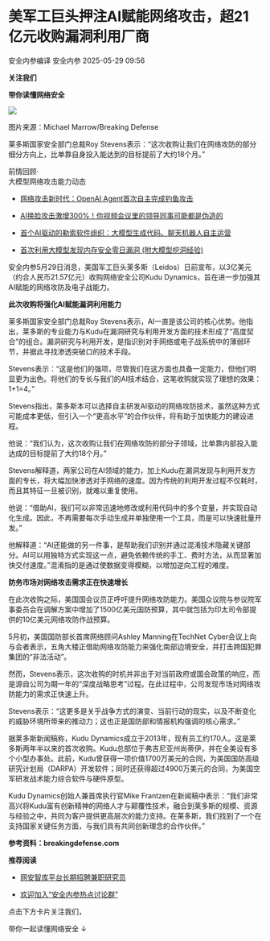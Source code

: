 #  美军工巨头押注AI赋能网络攻击，超21亿元收购漏洞利用厂商   
安全内参编译  安全内参   2025-05-29 09:56  
  
**关注我们**  
  
  
**带你读懂网络安全**  
  
  
![](https://mmbiz.qpic.cn/sz_mmbiz_jpg/FzZb53e8g7vUgUOlsG0ye5dQMk8Karhiakic3B2ttEibiaUD2WibGKVbqKHm49Wce4Mu8tgMlZcYwoJRDiaEibsnDJlCQ/640?wx_fmt=jpeg&from=appmsg "")  
  
图片来源：Michael Marrow/Breaking Defense  
  
  
莱多斯国家安全部门总裁Roy Stevens表示：“这次收购让我们在网络攻防的部分细分方向上，比单靠自身投入能达到的目标提前了大约18个月。”  
  
  
前情回顾·  
大模型网络攻击能力动态  
- [网络攻击新时代：OpenAI Agent首次自主完成钓鱼攻击](https://mp.weixin.qq.com/s?__biz=MzI4NDY2MDMwMw==&mid=2247513965&idx=1&sn=67c08963ac6a28db16068500eb9c486e&scene=21#wechat_redirect)  
  
  
- [AI换脸攻击激增300%！你视频会议里的领导同事可能都是伪造的](https://mp.weixin.qq.com/s?__biz=MzI4NDY2MDMwMw==&mid=2247513884&idx=1&sn=d0516b584c52d648aeaf38847d9449fb&scene=21#wechat_redirect)  
  
  
- [首个AI驱动的勒索软件组织：大模型生成代码、聊天机器人自主运营](https://mp.weixin.qq.com/s?__biz=MzI4NDY2MDMwMw==&mid=2247513518&idx=1&sn=fe28a4824b27c5537d65babed6d5c44f&scene=21#wechat_redirect)  
  
  
- [首次利用大模型发现内存安全零日漏洞 (附大模型挖洞经验)](https://mp.weixin.qq.com/s?__biz=MzI4NDY2MDMwMw==&mid=2247512989&idx=1&sn=3db390e902ccf6b370d33cf57039a63b&scene=21#wechat_redirect)  
  
  
  
  
安全内参5月29日消息，美国军工巨头莱多斯（Leidos）日前宣布，以3亿美元（约合人民币21.57亿元）收购网络安全公司Kudu Dynamics，旨在进一步加强其AI赋能的网络攻防及电子战能力。  
  
  
**此次收购将强化AI赋能漏洞利用能力**  
  
  
莱多斯国家安全部门总裁Roy Stevens表示，AI一直是该公司的核心优势。他指出，莱多斯的专业能力与Kudu在漏洞研究与利用开发方面的技术形成了“高度契合”的组合。漏洞研究与利用开发，是指识别对手网络或电子战系统中的薄弱环节，并据此寻找渗透突破口的技术手段。  
  
Stevens表示：“这是他们的强项，尽管我们在这方面也具备一定能力，但他们明显更为出色。将他们的专长与我们的AI技术结合，这笔收购就实现了理想的效果：1+1=4。”  
  
Stevens指出，莱多斯本可以选择自主研发AI驱动的网络攻防技术，虽然这种方式可能成本更低，但引入一个“更高水平”的合作伙伴，将有助于加快能力的建设进程。  
  
他说：“我们认为，这次收购让我们在网络攻防的部分子领域，比单靠内部投入能达成的目标提前了大约18个月。”  
  
Stevens解释道，两家公司在AI领域的能力，加上Kudu在漏洞发现与利用开发方面的专长，将大幅加快渗透对手网络的速度。因为传统的利用开发过程不仅耗时，而且其特征一旦被识别，就难以重复使用。  
  
他说：“借助AI，我们可以非常迅速地修改或利用代码中的多个变量，并实现自动化生成。因此，不再需要每次手动生成并单独使用一个工具，而是可以快速批量开发。”  
  
他解释道：“AI还能做的另一件事，是帮助我们识别并通过混淆技术隐藏关键部分。AI可以用独特方式实现这一点，避免依赖传统的手工、费时方法，从而显著加快交付速度。”混淆指的是通过使数据变得模糊，以增加逆向工程的难度。  
  
  
**防务市场对网络攻击需求正在快速增长**  
  
  
在此次收购之际，美国国会议员正呼吁提升网络攻防能力。美国众议院与参议院军事委员会在调解方案中增加了1500亿美元国防预算，其中就包括为印太司令部提供的10亿美元网络攻防作战预算。  
  
5月初，美国国防部长首席网络顾问Ashley Manning在TechNet Cyber会议上向与会者表示，五角大楼正借助网络攻防能力来强化南部边境安全，并打击跨国犯罪集团的“非法活动”。  
  
然而，Stevens表示，这次收购的时机并非出于对当前政府或国会政策的响应，而是源自公司为期一年的“深度战略思考”过程。在此过程中，公司发现市场对网络攻防能力的需求正快速上升。  
  
Stevens表示：“这更多是关乎战争方式的演变、当前行动的现实，以及不断变化的威胁环境所带来的推动力；这也正是国防部和情报机构强调的核心需求。”  
  
据莱多斯新闻稿称，Kudu Dynamics成立于2013年，现有员工约170人。这是莱多斯两年半以来的首次收购。Kudu总部位于弗吉尼亚州尚蒂伊，并在全美设有多个小型办事处。此前，Kudu曾获得一项价值1700万美元的合同，为美国国防高级研究计划局（DARPA）开发软件；同时还获得超过4900万美元的合同，为美国空军研发战术能力综合软件与硬件原型。  
  
Kudu Dynamics创始人兼首席执行官Mike Frantzen在新闻稿中表示：“我们非常高兴将Kudu富有创新精神的网络人才与颠覆性技术，融合到莱多斯的规模、资源与经验之中，共同为客户提供更高层次的能力支持。在莱多斯，我们找到了一个在支持国家关键任务方面，与我们具有共同创新理念的合作伙伴。”  
  
  
  
  
**参考资料：breakingdefense.com**  
  
  
**推荐阅读**  
- [网安智库平台长期招聘兼职研究员](http://mp.weixin.qq.com/s?__biz=MzI4NDY2MDMwMw==&mid=2247499450&idx=2&sn=2da3ca2e0b4d4f9f56ea7f7579afc378&chksm=ebfab99adc8d308c3ba6e7a74bd41beadf39f1b0e38a39f7235db4c305c06caa49ff63a0cc1d&scene=21#wechat_redirect)  
  
  
- [欢迎加入“安全内参热点讨论群”](https://mp.weixin.qq.com/s?__biz=MzI4NDY2MDMwMw==&mid=2247501251&idx=1&sn=8b6ebecbe80c1c72317948494f87b489&chksm=ebfa82e3dc8d0bf595d039e75b446e14ab96bf63cf8ffc5d553b58248dde3424fb18e6947440&token=525430415&lang=zh_CN&scene=21#wechat_redirect)  
  
  
  
  
  
  
  
  
点击下方卡片关注我们，  
  
带你一起读懂网络安全 ↓  
  
  
  
  
